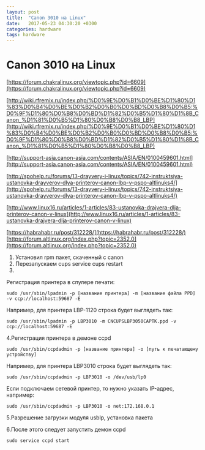 ```yaml
---
layout: post
title:  "Canon 3010 на Linux"
date:   2017-05-23 04:30:20 +0300
categories: hardware
tags: hardware
---
```


# Canon 3010 на Linux
[https://forum.chakralinux.org/viewtopic.php?id=6609](https://forum.chakralinux.org/viewtopic.php?id=6609)

[http://wiki.rfremix.ru/index.php/%D0%9E%D0%B1%D0%BE%D1%80%D1%83%D0%B4%D0%BE%D0%B2%D0%B0%D0%BD%D0%B8%D0%B5:%D0%9F%D1%80%D0%B8%D0%BD%D1%82%D0%B5%D1%80%D1%8B_Canon_%D1%81%D0%B5%D1%80%D0%B8%D0%B8_LBP](http://wiki.rfremix.ru/index.php/%D0%9E%D0%B1%D0%BE%D1%80%D1%83%D0%B4%D0%BE%D0%B2%D0%B0%D0%BD%D0%B8%D0%B5:%D0%9F%D1%80%D0%B8%D0%BD%D1%82%D0%B5%D1%80%D1%8B_Canon_%D1%81%D0%B5%D1%80%D0%B8%D0%B8_LBP)

[http://support-asia.canon-asia.com/contents/ASIA/EN/0100459601.html](http://support-asia.canon-asia.com/contents/ASIA/EN/0100459601.html)

[http://spohelp.ru/forums/13-drayvery-i-linux/topics/742-instruktsiya-ustanovka-drayverov-dlya-printerov-canon-lbp-v-pspo-altlinuks4/](http://spohelp.ru/forums/13-drayvery-i-linux/topics/742-instruktsiya-ustanovka-drayverov-dlya-printerov-canon-lbp-v-pspo-altlinuks4/)

[http://www.linux16.ru/articles/1-articles/83-ustanovka-drajvera-dlja-printerov-canon-v-linux](http://www.linux16.ru/articles/1-articles/83-ustanovka-drajvera-dlja-printerov-canon-v-linux)

[https://habrahabr.ru/post/312228/](https://habrahabr.ru/post/312228/)
[https://forum.altlinux.org/index.php?topic=2352.0](https://forum.altlinux.org/index.php?topic=2352.0)


1. Установил rpm пакет, скаченный с canon
2. Перезапускаем cups
service cups restart
3.
Регистрация принтера в спулере печати:
```
sudo /usr/sbin/lpadmin -p [название принтера] -m [название файла PPD] -v ccp://localhost:59687 -E
```

Например, для принтера LBP-1120 строка будет выглядеть так:
```
sudo /usr/sbin/lpadmin -p LBP3010 -m CNCUPSLBP3050CAPTK.ppd -v ccp://localhost:59687 -E
```
4.Регистрация принтера в демоне ccpd
```
sudo /usr/sbin/ccpdadmin -p [название принтера] -o [путь к печатающему устройству]
```

Например, для принтера LBP3010 строка будет выглядеть так:

`sudo /usr/sbin/ccpdadmin -p LBP3010 -o /dev/usb/lp0`


Если подключаем сетевой принтер, то нужно указать IP-адрес, например:

`sudo /usr/sbin/ccpdadmin -p LBP3010 -o net:172.168.0.1`

5.Разрешение загрузки модуля usblp, установка пакета

6.После этого следует запустить демон ccpd

`sudo service ccpd start`
